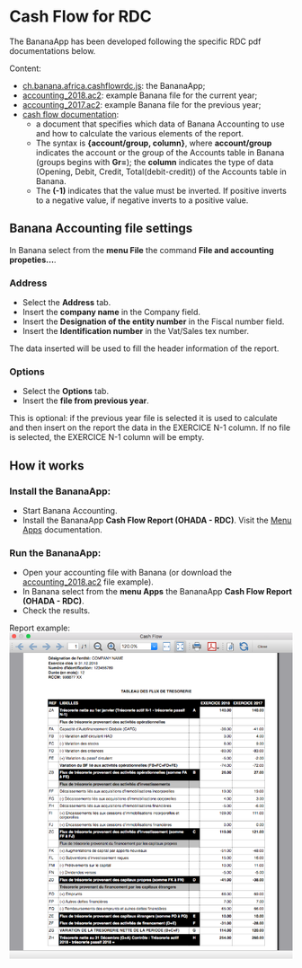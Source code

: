 # Cash Flow for RDC

The BananaApp has been developed following the specific RDC pdf documentations below.

Content:

* [ch.banana.africa.cashflowrdc.js](https://raw.githubusercontent.com/BananaAccounting/Africa/master/RDC/cashflow/ch.banana.africa.cashflowrdc.js): the BananaApp;
* [accounting_2018.ac2](https://github.com/BananaAccounting/Africa/raw/master/RDC/cashflow/accounting_2018.ac2): example Banana file for the current year;
* [accounting_2017.ac2](https://github.com/BananaAccounting/Africa/raw/master/RDC/cashflow/accounting_2017.ac2): example Banana file for the previous year;
* [cash flow documentation](https://github.com/BananaAccounting/Africa/raw/master/RDC/cashflow/cashflow_documentation.pdf):
	* a document that specifies which data of Banana Accounting to use and how to calculate the various elements of the report.
	* The syntax is **{account/group, column}**, where **account/group** indicates the account or the group of the Accounts table in Banana (groups begins with **Gr=**); the **column** indicates the type of data (Opening, Debit, Credit, Total(debit-credit)) of the Accounts table in Banana.
	* The **(-1)** indicates that the value must be inverted. If positive inverts to a negative value, if negative inverts to a positive value.

## Banana Accounting file settings
In Banana select from the **menu File** the command **File and accounting propeties...**.
### Address
* Select the **Address** tab.
* Insert the **company name** in the Company field.
* Insert the **Designation of the entity number** in the Fiscal number field.
* Insert the **Identification number** in the Vat/Sales tex number.

The data inserted will be used to fill the header information of the report.

### Options
* Select the **Options** tab.
* Insert the **file from previous year**. 

This is optional: if the previous year file is selected it is used to calculate and then insert on the report the data in the EXERCICE N-1 column. If no file is selected, the EXERCICE N-1 column will be empty.

## How it works

### Install the BananaApp:
* Start Banana Accounting.
* Install the BananaApp **Cash Flow Report (OHADA - RDC)**. Visit the [Menu Apps](https://www.banana.ch/doc9/en/node/4727) documentation.

### Run the BananaApp:
* Open your accounting file with Banana (or download the [accounting_2018.ac2](https://github.com/BananaAccounting/Africa/raw/master/RDC/cashflow/accounting_2018.ac2) file example).
* In Banana select from the **menu Apps** the BananaApp **Cash Flow Report (OHADA - RDC)**.
* Check the results.

Report example:
![Cash Flow Report Example](https://raw.githubusercontent.com/BananaAccounting/Africa/master/RDC/cashflow/images/banana_report.png)
